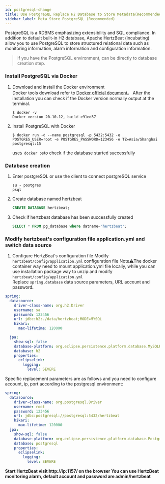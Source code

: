 ```yaml
---
id: postgresql-change  
title: Use PostgreSQL Replace H2 Database to Store Metadata(Recommended)     
sidebar_label: Meta Store PostgreSQL (Recommended)
---
```

PostgreSQL is a RDBMS emphasizing extensibility and SQL compliance. In addition to default built-in H2 database, Apache HertzBeat (incubating) allow you to use PostgreSQL to store structured relational data such as monitoring information, alarm information and configuration information.

> If you have the PostgreSQL environment, can be directly to database creation step.

### Install PostgreSQL via Docker
1. Download and install the Docker environment   
   Docker tools download refer to [Docker official document](https://docs.docker.com/get-docker/)。
   After the installation you can check if the Docker version normally output at the terminal.
   ```shell
   $ docker -v
   Docker version 20.10.12, build e91ed57
   ```
2. Install PostgreSQL with Docker
   ```shell
   $ docker run -d --name postgresql -p 5432:5432 -e POSTGRES_USER=root -e POSTGRES_PASSWORD=123456 -e TZ=Asia/Shanghai postgresql:15       
   ```
   use```$ docker ps```to check if the database started successfully

### Database creation
1. Enter postgreSQL or use the client to connect postgreSQL service   
   ```shell 
   su - postgres
   psql
   ```
2. Create database named hertzbeat    
   ```sql
   CREATE DATABASE hertzbeat;
   ```
3. Check if hertzbeat database has been successfully created  
   ```sql
   SELECT * FROM pg_database where datname='hertzbeat';
   ```

### Modify hertzbeat's configuration file application.yml and switch data source

1. Configure HertzBeat's configuration file
   Modify `hertzbeat/config/application.yml` configuration file
   Note⚠️The docker container way need to mount application.yml file locally, while you can use installation package way to unzip and modify `hertzbeat/config/application.yml`  
   Replace `spring.database` data source parameters, URL account and password.
```yaml
spring:
  datasource:
    driver-class-name: org.h2.Driver
    username: sa
    password: 123456
    url: jdbc:h2:./data/hertzbeat;MODE=MYSQL
    hikari:
      max-lifetime: 120000

  jpa:
    show-sql: false
    database-platform: org.eclipse.persistence.platform.database.MySQLPlatform
    database: h2
    properties:
      eclipselink:
        logging:
          level: SEVERE
```
Specific replacement parameters are as follows and you need to configure account, ip, port according to the postgresql environment:
```yaml
spring:
  datasource:
    driver-class-name: org.postgresql.Driver
    username: root
    password: 123456
    url: jdbc:postgresql://postgresql:5432/hertzbeat
    hikari:
      max-lifetime: 120000
  jpa:
    show-sql: false
    database-platform: org.eclipse.persistence.platform.database.PostgreSQLPlatform
    database: postgresql
    properties:
      eclipselink:
        logging:
          level: SEVERE
```

**Start HertzBeat  visit http://ip:1157/ on the browser  You can use HertzBeat monitoring alarm, default account and password are admin/hertzbeat**  
